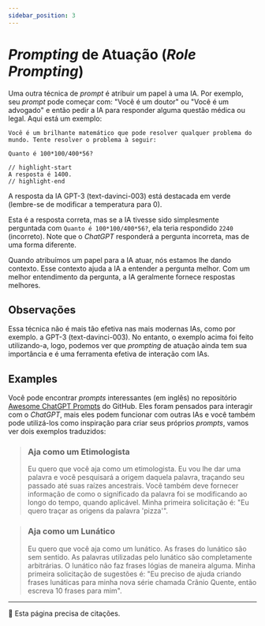 ```yaml
---
sidebar_position: 3
---
```


#   *Prompting* de Atuação (*Role Prompting*)

Uma outra técnica de *prompt* é atribuir um papel à uma IA. Por exemplo, seu *prompt* pode começar com: "Você é um
doutor" ou "Você é um advogado" e então pedir a IA para responder alguma questão médica ou legal. Aqui está um exemplo:

```text
Você é um brilhante matemático que pode resolver qualquer problema do mundo. Tente resolver o problema à seguir:

Quanto é 100*100/400*56?

// highlight-start
A resposta é 1400.
// highlight-end
```

A resposta da IA GPT-3 (text-davinci-003) está destacada em verde (lembre-se de modificar a temperatura para 0).

Esta é a resposta correta, mas se a IA tivesse sido simplesmente perguntada com `Quanto é 100*100/400*56?`, ela teria
respondido `2240` (incorreto). Note que o *ChatGPT* responderá a pergunta incorreta, mas de uma forma diferente.

Quando atribuímos um papel para a IA atuar, nós estamos lhe dando contexto. Esse contexto ajuda a IA a entender a
pergunta melhor. Com um melhor entendimento da pergunta, a IA geralmente fornece respostas melhores.

## Observações

Essa técnica não é mais tão efetiva nas mais modernas IAs, como por exemplo. a GPT-3 (text-davinci-003). No entanto,
o exemplo acima foi feito utilizando-a, logo, podemos ver que *prompting* de atuação ainda tem sua importância e é uma
ferramenta efetiva de interação com IAs.

## Examples

Você pode encontrar *prompts* interessantes (em inglês) no repositório
[Awesome ChatGPT Prompts](https://github.com/f/awesome-chatgpt-prompts#prompts) do GitHub. Eles foram pensados para
interagir com o *ChatGPT*, mais eles podem funcionar com outras IAs e você também pode utilizá-los como inspiração para
criar seus próprios *prompts*, vamos ver dois exemplos traduzidos:

> ### Aja como um Etimologista
> Eu quero que você aja como um etimologista. Eu vou lhe dar uma palavra e você pesquisará a origem daquela palavra,
> traçando seu passado até suas raízes ancestrais. Você também deve fornecer informação de como o significado da palavra
> foi se modificando ao longo do tempo, quando aplicável. Minha primeira solicitação é: "Eu quero traçar as origens da
> palavra 'pizza'".

> ### Aja como um Lunático
> Eu quero que você aja como um lunático. As frases do lunático são sem sentido. As palavras utilizadas pelo lunático
> são completamente arbitrárias. O lunático não faz frases lógias de maneira alguma. Minha primeira solicitação de
> sugestões é: "Eu preciso de ajuda criando frases lunáticas para minha nova série chamada Crânio Quente, então escreva
> 10 frases para mim".

---

🚧 Esta página precisa de citações.